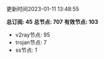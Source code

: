 更新时间2023-01-11 13:48:55

**总订阅: 45**
**总节点: 707**
**有效节点: 103**
- v2ray节点: 95
- trojan节点: 7
- ss节点: 1
